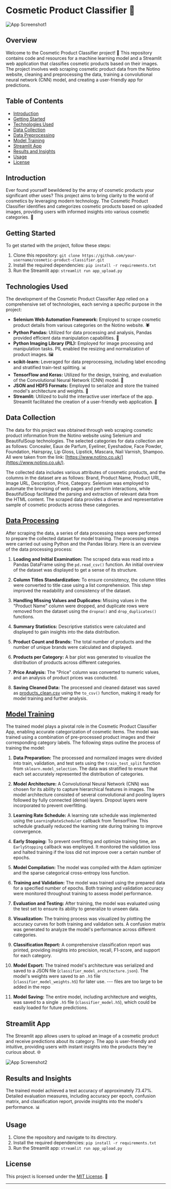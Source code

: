 # Cosmetic Product Classifier 💅

![App Screenshot1](images/app1.png)

## Overview

Welcome to the Cosmetic Product Classifier project! 🎉 This repository contains code and resources for a machine learning model and a Streamlit web application that classifies cosmetic products based on their images. The project involves web scraping cosmetic product data from the Notino website, cleaning and preprocessing the data, training a convolutional neural network (CNN) model, and creating a user-friendly app for predictions.

## Table of Contents

- [Introduction](#introduction)
- [Getting Started](#getting-started)
- [Technologies Used](#technologies-used)
- [Data Collection](#data-collection)
- [Data Preprocessing](#data-preprocessing)
- [Model Training](#model-training)
- [Streamlit App](#streamlit-app)
- [Results and Insights](#results-and-insights)
- [Usage](#usage)
- [License](#license)

## Introduction

Ever found yourself bewildered by the array of cosmetic products your significant other uses? This project aims to bring clarity to the world of cosmetics by leveraging modern technology. The Cosmetic Product Classifier identifies and categorizes cosmetic products based on uploaded images, providing users with informed insights into various cosmetic categories. 🌟

## Getting Started

To get started with the project, follow these steps:

1. Clone this repository: `git clone https://github.com/your-username/cosmetic-product-classifier.git`
2. Install the required dependencies: `pip install -r requirements.txt`
3. Run the Streamlit app: `streamlit run app_upload.py`

## Technologies Used

The development of the Cosmetic Product Classifier App relied on a comprehensive set of technologies, each serving a specific purpose in the project:

- **Selenium Web Automation Framework:** Employed to scrape cosmetic product details from various categories on the Notino website. 🕷️
- **Python Pandas:** Utilized for data processing and analysis, Pandas provided efficient data manipulation capabilities. 🐼
- **Python Imaging Library (PIL):** Employed for image processing and manipulation tasks. PIL enabled the resizing and normalization of product images. 🖼️
- **scikit-learn:** Leveraged for data preprocessing, including label encoding and stratified train-test splitting. 📊
- **TensorFlow and Keras:** Utilized for the design, training, and evaluation of the Convolutional Neural Network (CNN) model. 🧠
- **JSON and HDF5 Formats:** Employed to serialize and store the trained model's architecture and weights. 💾
- **Streamlit:** Utilized to build the interactive user interface of the app. Streamlit facilitated the creation of a user-friendly web application. 🚀

## Data Collection 

The data for this project was obtained through web scraping cosmetic product information from the Notino website using Selenium and BeautifulSoup technologies. The selected categories for data collection are as follows: Concealer, Eaux de Parfum, Eyeliner, Eyeshadow, Face Powder, Foundation, Hairspray, Lip Gloss, Lipstick, Mascara, Nail Varnish, Shampoo. All were taken from the link: [https://www.notino.co.uk/](https://www.notino.co.uk/).

The collected data includes various attributes of cosmetic products, and the columns in the dataset are as follows: Brand, Product Name, Product URL, Image URL, Description, Price, Category. Selenium was employed to automate the browsing of web pages and perform interactions, while BeautifulSoup facilitated the parsing and extraction of relevant data from the HTML content. The scraped data provides a diverse and representative sample of cosmetic products across these categories.

## [Data Processing](products_clean_analysis.ipynb#data-processing)

After scraping the data, a series of data processing steps were performed to prepare the collected dataset for model training. The processing steps were carried out using Python and the Pandas library. Here is an overview of the data processing process:

1. **Loading and Initial Examination:** The scraped data was read into a Pandas DataFrame using the `pd.read_csv()` function. An initial overview of the dataset was displayed to get a sense of its structure.

2. **Column Titles Standardization:** To ensure consistency, the column titles were converted to title case using a list comprehension. This step improved the readability and consistency of the dataset.

3. **Handling Missing Values and Duplicates:** Missing values in the "Product Name" column were dropped, and duplicate rows were removed from the dataset using the `dropna()` and `drop_duplicates()` functions.

4. **Summary Statistics:** Descriptive statistics were calculated and displayed to gain insights into the data distribution.

5. **Product Count and Brands:** The total number of products and the number of unique brands were calculated and displayed.

6. **Products per Category:** A bar plot was generated to visualize the distribution of products across different categories.

7. **Price Analysis:** The "Price" column was converted to numeric values, and an analysis of product prices was conducted.

8. **Saving Cleaned Data:** The processed and cleaned dataset was saved as [products_clean.csv](products_clean.csv)
 using the `to_csv()` function, making it ready for model training and further analysis.

## [Model Training](classifier_model.ipynb)

The trained model plays a pivotal role in the Cosmetic Product Classifier App, enabling accurate categorization of cosmetic items. The model was trained using a combination of pre-processed product images and their corresponding category labels. The following steps outline the process of training the model:

1. **Data Preparation:** The processed and normalized images were divided into train, validation, and test sets using the `train_test_split` function from `sklearn.model_selection`. The data was stratified to ensure that each set accurately represented the distribution of categories.

2. **Model Architecture:** A Convolutional Neural Network (CNN) was chosen for its ability to capture hierarchical features in images. The model architecture consisted of several convolutional and pooling layers followed by fully connected (dense) layers. Dropout layers were incorporated to prevent overfitting.

3. **Learning Rate Schedule:** A learning rate schedule was implemented using the `LearningRateScheduler` callback from TensorFlow. This schedule gradually reduced the learning rate during training to improve convergence.

4. **Early Stopping:** To prevent overfitting and optimize training time, an `EarlyStopping` callback was employed. It monitored the validation loss and halted training if the loss did not improve over a certain number of epochs.

5. **Model Compilation:** The model was compiled with the Adam optimizer and the sparse categorical cross-entropy loss function.

6. **Training and Validation:** The model was trained using the prepared data for a specified number of epochs. Both training and validation accuracy were monitored throughout training to assess model performance.

7. **Evaluation and Testing:** After training, the model was evaluated using the test set to ensure its ability to generalize to unseen data.

8. **Visualization:** The training process was visualized by plotting the accuracy curves for both training and validation sets. A confusion matrix was generated to analyze the model's performance across different categories.

9. **Classification Report:** A comprehensive classification report was printed, providing insights into precision, recall, F1-score, and support for each category.

10. **Model Export:** The trained model's architecture was serialized and saved to a JSON file (`classifier_model_architecture.json`). The model's weights were saved to an `.h5` file (`classifier_model_weights.h5`) for later use. --- files are too large to be added in the repo

11. **Model Saving:** The entire model, including architecture and weights, was saved to a single `.h5` file (`classifier_model.h5`), which could be easily loaded for future predictions.

## Streamlit App

The Streamlit app allows users to upload an image of a cosmetic product and receive predictions about its category. The app is user-friendly and intuitive, providing users with instant insights into the products they're curious about. 🌐

![App Screenshot2](images/app2.png)

## Results and Insights

The trained model achieved a test accuracy of approximately 73.47%. Detailed evaluation measures, including accuracy per epoch, confusion matrix, and classification report, provide insights into the model's performance. 📊

## Usage

1. Clone the repository and navigate to its directory.
2. Install the required dependencies: `pip install -r requirements.txt`
3. Run the Streamlit app: `streamlit run app_upload.py`

## License

This project is licensed under the [MIT License](LICENSE). 📄

---
